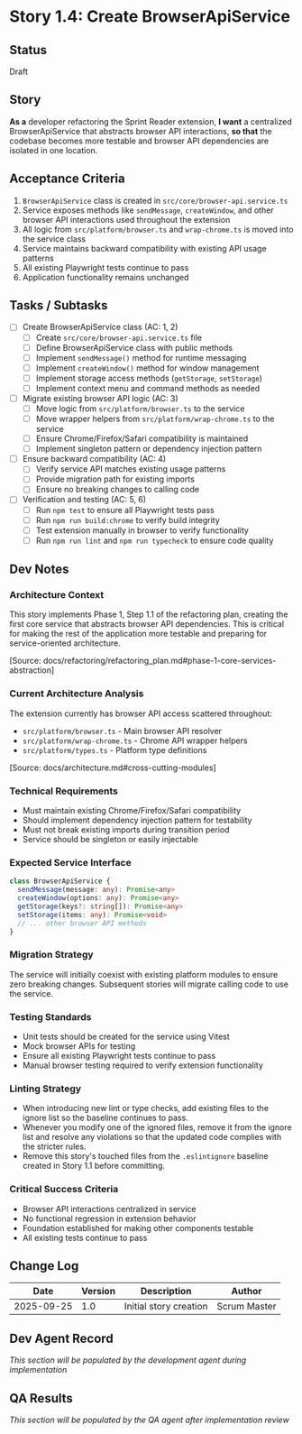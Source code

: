 # Story 1.4: Create BrowserApiService

## Status
Draft

## Story
**As a** developer refactoring the Sprint Reader extension,
**I want** a centralized BrowserApiService that abstracts browser API interactions,
**so that** the codebase becomes more testable and browser API dependencies are isolated in one location.

## Acceptance Criteria
1. `BrowserApiService` class is created in `src/core/browser-api.service.ts`
2. Service exposes methods like `sendMessage`, `createWindow`, and other browser API interactions used throughout the extension
3. All logic from `src/platform/browser.ts` and `wrap-chrome.ts` is moved into the service class
4. Service maintains backward compatibility with existing API usage patterns
5. All existing Playwright tests continue to pass
6. Application functionality remains unchanged

## Tasks / Subtasks
- [ ] Create BrowserApiService class (AC: 1, 2)
  - [ ] Create `src/core/browser-api.service.ts` file
  - [ ] Define BrowserApiService class with public methods
  - [ ] Implement `sendMessage()` method for runtime messaging
  - [ ] Implement `createWindow()` method for window management
  - [ ] Implement storage access methods (`getStorage`, `setStorage`)
  - [ ] Implement context menu and command methods as needed
- [ ] Migrate existing browser API logic (AC: 3)
  - [ ] Move logic from `src/platform/browser.ts` to the service
  - [ ] Move wrapper helpers from `src/platform/wrap-chrome.ts` to the service
  - [ ] Ensure Chrome/Firefox/Safari compatibility is maintained
  - [ ] Implement singleton pattern or dependency injection pattern
- [ ] Ensure backward compatibility (AC: 4)
  - [ ] Verify service API matches existing usage patterns
  - [ ] Provide migration path for existing imports
  - [ ] Ensure no breaking changes to calling code
- [ ] Verification and testing (AC: 5, 6)
  - [ ] Run `npm test` to ensure all Playwright tests pass
  - [ ] Run `npm run build:chrome` to verify build integrity
  - [ ] Test extension manually in browser to verify functionality
  - [ ] Run `npm run lint` and `npm run typecheck` to ensure code quality

## Dev Notes

### Architecture Context
This story implements Phase 1, Step 1.1 of the refactoring plan, creating the first core service that abstracts browser API dependencies. This is critical for making the rest of the application more testable and preparing for service-oriented architecture.

[Source: docs/refactoring/refactoring_plan.md#phase-1-core-services-abstraction]

### Current Architecture Analysis
The extension currently has browser API access scattered throughout:
- `src/platform/browser.ts` - Main browser API resolver
- `src/platform/wrap-chrome.ts` - Chrome API wrapper helpers
- `src/platform/types.ts` - Platform type definitions

[Source: docs/architecture.md#cross-cutting-modules]

### Technical Requirements
- Must maintain existing Chrome/Firefox/Safari compatibility
- Should implement dependency injection pattern for testability
- Must not break existing imports during transition period
- Service should be singleton or easily injectable

### Expected Service Interface
```typescript
class BrowserApiService {
  sendMessage(message: any): Promise<any>
  createWindow(options: any): Promise<any>
  getStorage(keys?: string[]): Promise<any>
  setStorage(items: any): Promise<void>
  // ... other browser API methods
}
```

### Migration Strategy
The service will initially coexist with existing platform modules to ensure zero breaking changes. Subsequent stories will migrate calling code to use the service.

### Testing Standards
- Unit tests should be created for the service using Vitest
- Mock browser APIs for testing
- Ensure all existing Playwright tests continue to pass
- Manual browser testing required to verify extension functionality

### Linting Strategy
- When introducing new lint or type checks, add existing files to the ignore list so the baseline continues to pass.
- Whenever you modify one of the ignored files, remove it from the ignore list and resolve any violations so that the updated code complies with the stricter rules.
- Remove this story's touched files from the `.eslintignore` baseline created in Story 1.1 before committing.


### Critical Success Criteria
- Browser API interactions centralized in service
- No functional regression in extension behavior
- Foundation established for making other components testable
- All existing tests continue to pass

## Change Log
| Date | Version | Description | Author |
|------|---------|-------------|--------|
| 2025-09-25 | 1.0 | Initial story creation | Scrum Master |

## Dev Agent Record
*This section will be populated by the development agent during implementation*

## QA Results
*This section will be populated by the QA agent after implementation review*